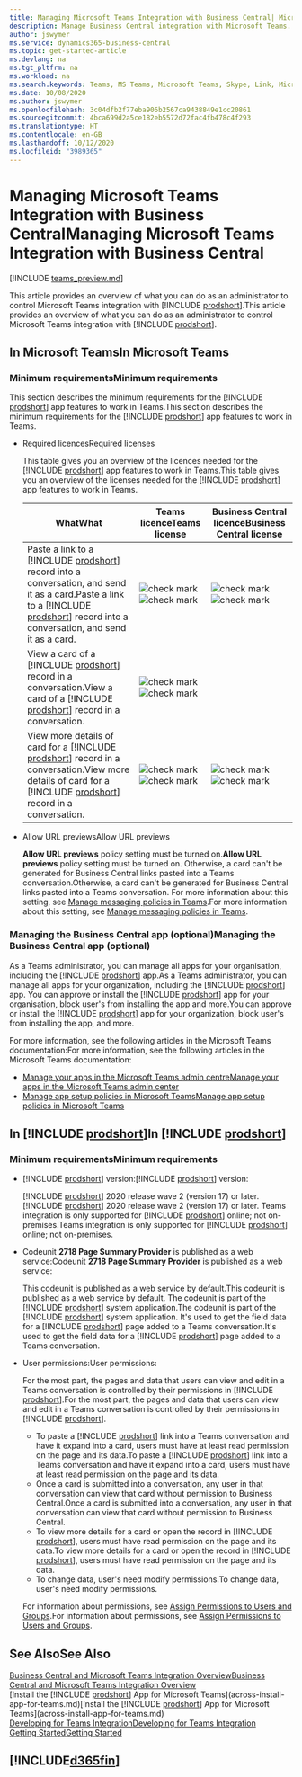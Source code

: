 ```yaml
---
title: Managing Microsoft Teams Integration with Business Central| Microsoft Docs
description: Manage Business Central integration with Microsoft Teams.
author: jswymer
ms.service: dynamics365-business-central
ms.topic: get-started-article
ms.devlang: na
ms.tgt_pltfrm: na
ms.workload: na
ms.search.keywords: Teams, MS Teams, Microsoft Teams, Skype, Link, Microsoft 365, collaborate, collaboration, teamwork
ms.date: 10/08/2020
ms.author: jswymer
ms.openlocfilehash: 3c04dfb2f77eba906b2567ca9438849e1cc20861
ms.sourcegitcommit: 4bca699d2a5ce182eb5572d72fac4fb478c4f293
ms.translationtype: HT
ms.contentlocale: en-GB
ms.lasthandoff: 10/12/2020
ms.locfileid: "3989365"
---
```

# <a name="managing-microsoft-teams-integration-with-business-central"></a><span data-ttu-id="ed298-103">Managing Microsoft Teams Integration with Business Central</span><span class="sxs-lookup"><span data-stu-id="ed298-103">Managing Microsoft Teams Integration with Business Central</span></span>

[!INCLUDE [teams_preview.md](includes/teams_preview.md)]

<span data-ttu-id="ed298-104">This article provides an overview of what you can do as an administrator to control Microsoft Teams integration with [!INCLUDE [prodshort](includes/prodshort.md)].</span><span class="sxs-lookup"><span data-stu-id="ed298-104">This article provides an overview of what you can do as an administrator to control Microsoft Teams integration with [!INCLUDE [prodshort](includes/prodshort.md)].</span></span>

## <a name="in-microsoft-teams"></a><span data-ttu-id="ed298-105">In Microsoft Teams</span><span class="sxs-lookup"><span data-stu-id="ed298-105">In Microsoft Teams</span></span>

### <a name="minimum-requirements"></a><span data-ttu-id="ed298-106">Minimum requirements</span><span class="sxs-lookup"><span data-stu-id="ed298-106">Minimum requirements</span></span>

<span data-ttu-id="ed298-107">This section describes the minimum requirements for the [!INCLUDE [prodshort](includes/prodshort.md)] app features to work in Teams.</span><span class="sxs-lookup"><span data-stu-id="ed298-107">This section describes the minimum requirements for the [!INCLUDE [prodshort](includes/prodshort.md)] app features to work in Teams.</span></span>

- <span data-ttu-id="ed298-108">Required licences</span><span class="sxs-lookup"><span data-stu-id="ed298-108">Required licenses</span></span>

    <span data-ttu-id="ed298-109">This table gives you an overview of the licences needed for the [!INCLUDE [prodshort](includes/prodshort.md)] app features to work in Teams.</span><span class="sxs-lookup"><span data-stu-id="ed298-109">This table gives you an overview of the licenses needed for the [!INCLUDE [prodshort](includes/prodshort.md)] app features to work in Teams.</span></span>

    |<span data-ttu-id="ed298-110">What</span><span class="sxs-lookup"><span data-stu-id="ed298-110">What</span></span>|<span data-ttu-id="ed298-111">Teams licence</span><span class="sxs-lookup"><span data-stu-id="ed298-111">Teams license</span></span>|<span data-ttu-id="ed298-112">Business Central licence</span><span class="sxs-lookup"><span data-stu-id="ed298-112">Business Central license</span></span>|
    |----|---|---|
    |<span data-ttu-id="ed298-113">Paste a link to a [!INCLUDE [prodshort](includes/prodshort.md)] record into a conversation, and send it as a card.</span><span class="sxs-lookup"><span data-stu-id="ed298-113">Paste a link to a [!INCLUDE [prodshort](includes/prodshort.md)] record into a conversation, and send it as a card.</span></span>|<span data-ttu-id="ed298-114">![check mark](media/check.png "cheque")</span><span class="sxs-lookup"><span data-stu-id="ed298-114">![check mark](media/check.png "check")</span></span>|<span data-ttu-id="ed298-115">![check mark](media/check.png "cheque")</span><span class="sxs-lookup"><span data-stu-id="ed298-115">![check mark](media/check.png "check")</span></span>|
    |<span data-ttu-id="ed298-116">View a card of a [!INCLUDE [prodshort](includes/prodshort.md)] record in a conversation.</span><span class="sxs-lookup"><span data-stu-id="ed298-116">View a card of a [!INCLUDE [prodshort](includes/prodshort.md)] record in a conversation.</span></span>|<span data-ttu-id="ed298-117">![check mark](media/check.png "cheque")</span><span class="sxs-lookup"><span data-stu-id="ed298-117">![check mark](media/check.png "check")</span></span>||
    |<span data-ttu-id="ed298-118">View more details of card for a [!INCLUDE [prodshort](includes/prodshort.md)] record in a conversation.</span><span class="sxs-lookup"><span data-stu-id="ed298-118">View more details of card for a [!INCLUDE [prodshort](includes/prodshort.md)] record in a conversation.</span></span>|<span data-ttu-id="ed298-119">![check mark](media/check.png "cheque")</span><span class="sxs-lookup"><span data-stu-id="ed298-119">![check mark](media/check.png "check")</span></span>|<span data-ttu-id="ed298-120">![check mark](media/check.png "cheque")</span><span class="sxs-lookup"><span data-stu-id="ed298-120">![check mark](media/check.png "check")</span></span>|

- <span data-ttu-id="ed298-121">Allow URL previews</span><span class="sxs-lookup"><span data-stu-id="ed298-121">Allow URL previews</span></span>

    <span data-ttu-id="ed298-122">**Allow URL previews** policy setting must be turned on.</span><span class="sxs-lookup"><span data-stu-id="ed298-122">**Allow URL previews** policy setting must be turned on.</span></span> <span data-ttu-id="ed298-123">Otherwise, a card can't be generated for Business Central links pasted into a Teams conversation.</span><span class="sxs-lookup"><span data-stu-id="ed298-123">Otherwise, a card can't be generated for Business Central links pasted into a Teams conversation.</span></span> <span data-ttu-id="ed298-124">For more information about this setting, see [Manage messaging policies in Teams](/microsoftteams/messaging-policies-in-teams).</span><span class="sxs-lookup"><span data-stu-id="ed298-124">For more information about this setting, see [Manage messaging policies in Teams](/microsoftteams/messaging-policies-in-teams).</span></span>

### <a name="managing-the-business-central-app-optional"></a><span data-ttu-id="ed298-125">Managing the Business Central app (optional)</span><span class="sxs-lookup"><span data-stu-id="ed298-125">Managing the Business Central app (optional)</span></span>

<span data-ttu-id="ed298-126">As a Teams administrator, you can manage all apps for your organisation, including the [!INCLUDE [prodshort](includes/prodshort.md)] app.</span><span class="sxs-lookup"><span data-stu-id="ed298-126">As a Teams administrator, you can manage all apps for your organization, including the [!INCLUDE [prodshort](includes/prodshort.md)] app.</span></span> <span data-ttu-id="ed298-127">You can approve or install the [!INCLUDE [prodshort](includes/prodshort.md)] app for your organisation, block user's from installing the app and more.</span><span class="sxs-lookup"><span data-stu-id="ed298-127">You can approve or install the [!INCLUDE [prodshort](includes/prodshort.md)] app for your organization, block user's from installing the app, and more.</span></span>

<span data-ttu-id="ed298-128">For more information, see the following articles in the Microsoft Teams documentation:</span><span class="sxs-lookup"><span data-stu-id="ed298-128">For more information, see the following articles in the Microsoft Teams documentation:</span></span>

- [<span data-ttu-id="ed298-129">Manage your apps in the Microsoft Teams admin centre</span><span class="sxs-lookup"><span data-stu-id="ed298-129">Manage your apps in the Microsoft Teams admin center</span></span>](https://docs.microsoft.com/MicrosoftTeams/manage-apps)
- [<span data-ttu-id="ed298-130">Manage app setup policies in Microsoft Teams</span><span class="sxs-lookup"><span data-stu-id="ed298-130">Manage app setup policies in Microsoft Teams</span></span>](https://docs.microsoft.com/microsoftteams/teams-app-setup-policies)

## <a name="in-prodshort"></a><span data-ttu-id="ed298-131">In [!INCLUDE [prodshort](includes/prodshort.md)]</span><span class="sxs-lookup"><span data-stu-id="ed298-131">In [!INCLUDE [prodshort](includes/prodshort.md)]</span></span>

### <a name="minimum-requirements"></a><span data-ttu-id="ed298-132">Minimum requirements</span><span class="sxs-lookup"><span data-stu-id="ed298-132">Minimum requirements</span></span>

- <span data-ttu-id="ed298-133">[!INCLUDE [prodshort](includes/prodshort.md)] version:</span><span class="sxs-lookup"><span data-stu-id="ed298-133">[!INCLUDE [prodshort](includes/prodshort.md)] version:</span></span>

    <span data-ttu-id="ed298-134">[!INCLUDE [prodshort](includes/prodshort.md)] 2020 release wave 2 (version 17) or later.</span><span class="sxs-lookup"><span data-stu-id="ed298-134">[!INCLUDE [prodshort](includes/prodshort.md)] 2020 release wave 2 (version 17) or later.</span></span> <span data-ttu-id="ed298-135">Teams integration is only supported for [!INCLUDE [prodshort](includes/prodshort.md)] online; not on-premises.</span><span class="sxs-lookup"><span data-stu-id="ed298-135">Teams integration is only supported for [!INCLUDE [prodshort](includes/prodshort.md)] online; not on-premises.</span></span>

- <span data-ttu-id="ed298-136">Codeunit **2718 Page Summary Provider** is published as a web service:</span><span class="sxs-lookup"><span data-stu-id="ed298-136">Codeunit **2718 Page Summary Provider** is published as a web service:</span></span>

    <span data-ttu-id="ed298-137">This codeunit is published as a web service by default.</span><span class="sxs-lookup"><span data-stu-id="ed298-137">This codeunit is published as a web service by default.</span></span> <span data-ttu-id="ed298-138">The codeunit is part of the [!INCLUDE [prodshort](includes/prodshort.md)] system application.</span><span class="sxs-lookup"><span data-stu-id="ed298-138">The codeunit is part of the [!INCLUDE [prodshort](includes/prodshort.md)] system application.</span></span> <span data-ttu-id="ed298-139">It's used to get the field data for a [!INCLUDE [prodshort](includes/prodshort.md)] page added to a Teams conversation.</span><span class="sxs-lookup"><span data-stu-id="ed298-139">It's used to get the field data for a [!INCLUDE [prodshort](includes/prodshort.md)] page added to a Teams conversation.</span></span> 

- <span data-ttu-id="ed298-140">User permissions:</span><span class="sxs-lookup"><span data-stu-id="ed298-140">User permissions:</span></span>

    <span data-ttu-id="ed298-141">For the most part, the pages and data that users can view and edit in a Teams conversation is controlled by their permissions in [!INCLUDE [prodshort](includes/prodshort.md)].</span><span class="sxs-lookup"><span data-stu-id="ed298-141">For the most part, the pages and data that users can view and edit in a Teams conversation is controlled by their permissions in [!INCLUDE [prodshort](includes/prodshort.md)].</span></span>
    
    - <span data-ttu-id="ed298-142">To paste a [!INCLUDE [prodshort](includes/prodshort.md)] link into a Teams conversation and have it expand into a card, users must have at least read permission on the page and its data.</span><span class="sxs-lookup"><span data-stu-id="ed298-142">To paste a [!INCLUDE [prodshort](includes/prodshort.md)] link into a Teams conversation and have it expand into a card, users must have at least read permission on the page and its data.</span></span>
    - <span data-ttu-id="ed298-143">Once a card is submitted into a conversation, any user in that conversation can view that card without permission to Business Central.</span><span class="sxs-lookup"><span data-stu-id="ed298-143">Once a card is submitted into a conversation, any user in that conversation can view that card without permission to Business Central.</span></span>
    - <span data-ttu-id="ed298-144">To view more details for a card or open the record in [!INCLUDE [prodshort](includes/prodshort.md)], users must have read permission on the page and its data.</span><span class="sxs-lookup"><span data-stu-id="ed298-144">To view more details for a card or open the record in [!INCLUDE [prodshort](includes/prodshort.md)], users must have read permission on the page and its data.</span></span>
    - <span data-ttu-id="ed298-145">To change data, user's need modify permissions.</span><span class="sxs-lookup"><span data-stu-id="ed298-145">To change data, user's need modify permissions.</span></span>
    
    <span data-ttu-id="ed298-146">For information about permissions, see [Assign Permissions to Users and Groups](ui-define-granular-permissions.md).</span><span class="sxs-lookup"><span data-stu-id="ed298-146">For information about permissions, see [Assign Permissions to Users and Groups](ui-define-granular-permissions.md).</span></span>

## <a name="see-also"></a><span data-ttu-id="ed298-147">See Also</span><span class="sxs-lookup"><span data-stu-id="ed298-147">See Also</span></span>
[<span data-ttu-id="ed298-148">Business Central and Microsoft Teams Integration Overview</span><span class="sxs-lookup"><span data-stu-id="ed298-148">Business Central and Microsoft Teams Integration Overview</span></span>](across-teams-overview.md)  
<span data-ttu-id="ed298-149">[Install the [!INCLUDE [prodshort](includes/prodshort.md)] App for Microsoft Teams](across-install-app-for-teams.md)</span><span class="sxs-lookup"><span data-stu-id="ed298-149">[Install the [!INCLUDE [prodshort](includes/prodshort.md)] App for Microsoft Teams](across-install-app-for-teams.md)</span></span>  
[<span data-ttu-id="ed298-150">Developing for Teams Integration</span><span class="sxs-lookup"><span data-stu-id="ed298-150">Developing for Teams Integration</span></span>](/dynamics365/business-central/dev-itpro/developer/devenv-develop-for-teams)  
[<span data-ttu-id="ed298-151">Getting Started</span><span class="sxs-lookup"><span data-stu-id="ed298-151">Getting Started</span></span>](product-get-started.md)  

## [!INCLUDE[d365fin](includes/free_trial_md.md)]  
